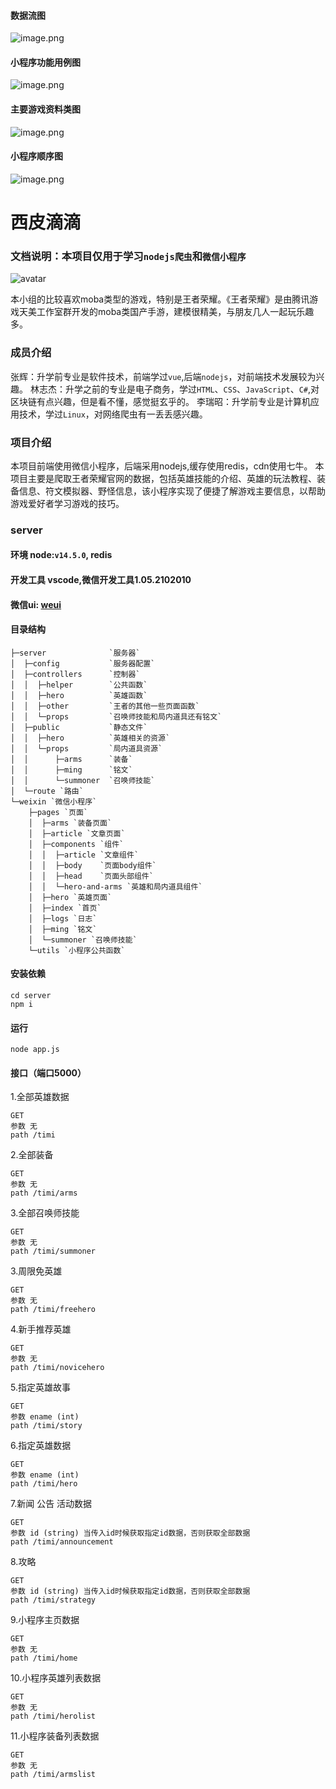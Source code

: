 #### 数据流图
![image.png](/uploads/6321094BA20B4CCBABCE242F2547230D/image.png)

#### 小程序功能用例图
![image.png](/uploads/44D87846AEA74FD88699D30E456337D4/image.png)

#### 主要游戏资料类图
![image.png](/uploads/D20EBDF856E5480BBD1EB10C35AC04C0/image.png)

#### 小程序顺序图
![image.png](/uploads/796C47271A78470FB015FF66B543C357/image.png)

# 西皮滴滴
### 文档说明：本项目仅用于学习`nodejs爬虫`和`微信小程序`

![avatar](https://git.code.tencent.com/se2021/team01/timi/raw/19ac91a75e7221ffd54da9cdff4a5952401d6c6e/server/public/hero/%E8%89%BE%E7%90%B3/Wallpaper/skin-bigskin-%E5%A5%B3%E6%AD%A6%E7%A5%9E.png)

本小组的比较喜欢moba类型的游戏，特别是王者荣耀。《王者荣耀》是由腾讯游戏天美工作室群开发的moba类国产手游，建模很精美，与朋友几人一起玩乐趣多。

### 成员介绍

张辉：升学前专业是软件技术，前端学过`vue`,后端`nodejs`，对前端技术发展较为兴趣。
林志杰：升学之前的专业是电子商务，学过`HTML`、`CSS`、`JavaScript`、`C#`,对区块链有点兴趣，但是看不懂，感觉挺玄乎的。
李瑞昭：升学前专业是计算机应用技术，学过`Linux`，对网络爬虫有一丢丢感兴趣。

### 项目介绍
本项目前端使用微信小程序，后端采用nodejs,缓存使用redis，cdn使用七牛。
本项目主要是爬取王者荣耀官网的数据，包括英雄技能的介绍、英雄的玩法教程、装备信息、符文模拟器、野怪信息，该小程序实现了便捷了解游戏主要信息，以帮助游戏爱好者学习游戏的技巧。

### server
#### 环境 node:`v14.5.0`, redis
#### 开发工具 vscode,微信开发工具1.05.2102010
#### 微信ui: [weui](https://developers.weixin.qq.com/miniprogram/dev/extended/weui/)
#### 目录结构
    ├─server              `服务器`
    │  ├─config           `服务器配置`
    │  ├─controllers      `控制器`
    │  │  ├─helper        `公共函数`
    │  │  ├─hero          `英雄函数`
    │  │  ├─other         `王者的其他一些页面函数`
    │  │  └─props         `召唤师技能和局内道具还有铭文`
    │  ├─public           `静态文件`
    │  │  ├─hero          `英雄相关的资源`
    │  │  └─props         `局内道具资源`
    │  │      ├─arms      `装备`
    │  │      ├─ming      `铭文`
    │  │      └─summoner  `召唤师技能`
    │  └─route `路由`
    └─weixin `微信小程序`
        ├─pages `页面`
        │  ├─arms `装备页面`
        │  ├─article `文章页面`
        │  ├─components `组件`
        │  │  ├─article `文章组件`
        │  │  ├─body    `页面body组件`
        │  │  ├─head    `页面头部组件`
        │  │  └─hero-and-arms `英雄和局内道具组件`
        │  ├─hero `英雄页面`
        │  ├─index `首页`
        │  ├─logs `日志`
        │  ├─ming `铭文`
        │  └─summoner `召唤师技能`
        └─utils `小程序公共函数`
    
#### 安装依赖

    cd server
    npm i

#### 运行

    node app.js

#### 接口（端口5000）

1.全部英雄数据
    
    GET
    参数 无
    path /timi

2.全部装备
    
    GET
    参数 无
    path /timi/arms

3.全部召唤师技能
    
    GET
    参数 无
    path /timi/summoner    

3.周限免英雄
    
    GET
    参数 无
    path /timi/freehero        

4.新手推荐英雄
    
    GET
    参数 无
    path /timi/novicehero        

5.指定英雄故事
    
    GET
    参数 ename (int)
    path /timi/story      

6.指定英雄数据
    
    GET
    参数 ename (int)
    path /timi/hero      

7.新闻 公告 活动数据
    
    GET
    参数 id (string) 当传入id时候获取指定id数据，否则获取全部数据
    path /timi/announcement      

8.攻略
    
    GET
    参数 id (string) 当传入id时候获取指定id数据，否则获取全部数据
    path /timi/strategy

9.小程序主页数据
    
    GET
    参数 无
    path /timi/home        

10.小程序英雄列表数据
    
    GET
    参数 无
    path /timi/herolist          

11.小程序装备列表数据
    
    GET
    参数 无
    path /timi/armslist  
